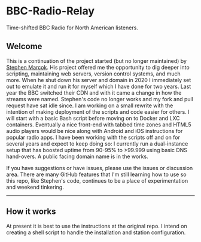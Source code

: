 # BBC-Radio-Relay

Time-shifted BBC Radio for North American listeners.

## Welcome

This is a continuation of the project started (but no longer maintained) by [Stephen Marcok](https://github.com/marcokstephen/BBCRadioDelay). His project offered me the opportunity to dig deeper into scripting, maintaining web servers, version control systems, and much more. When he shut down his server and domain in 2020 I immediately set out to emulate it and run it for myself which I have done for two years. Last year the BBC switched their CDN and with it came a change in how the streams were named. Stephen's code no longer works and my fork and pull request have sat idle since. I am working on a small rewrite with the intention of making deployment of the scripts and code easier for others. I will start with a basic Bash script before moving on to Docker and LXC containers. Eventually a nice front-end with tabbed time zones and HTML5 audio players would be nice along with Android and iOS instructions for popular radio apps. I have been working with the scripts off and on for several years and expect to keep doing so: I currently run a dual-instance setup that has boosted uptime from 90-95% to >99.999 using basic DNS hand-overs. A public facing domain name is in the works.

If you have suggestions or have issues, please use the issues or discussion area. There are many GitHub features that I'm still learning how to use so this repo, like Stephen's code, continues to be a place of experimentation and weekend tinkering.

---

## How it works

At present it is best to use the instructions at the original repo. I intend on creating a shell script to handle the installation and station configuration.
